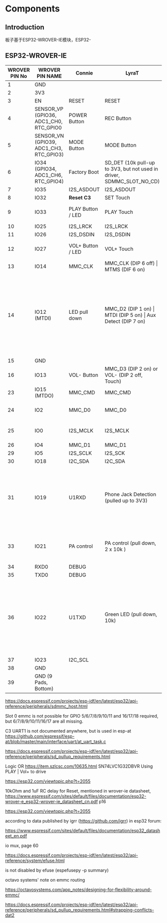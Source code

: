 # Components

## Introduction

板子基于ESP32-WROVER-IE模块，ESP32-











## ESP32-WROVER-IE

| WROVER PIN No | WROVER PIN NAME                         | Connie            | LyraT                                                        | Comment                                                      |
| ------------- | --------------------------------------- | ----------------- | ------------------------------------------------------------ | ------------------------------------------------------------ |
| 1             | GND                                     |                   |                                                              |                                                              |
| 2             | 3V3                                     |                   |                                                              |                                                              |
| 3             | EN                                      | RESET             | RESET                                                        |                                                              |
| 4             | SENSOR_VP (GPIO36, ADC1_CH0, RTC_GPIO0  | POWER Button      | REC Button                                                   | input only, RTC wakeup                                       |
| 5             | SENSOR_VN (GPIO39, ADC1_CH3, RTC_GPIO3) | MODE Button       | MODE Button                                                  | input only                                                   |
| 6             | IO34 (GPIO34, ADC1_CH6, RTC_GPIO4)      | Factory Boot      | SD_DET (10k pull-up to 3V3, but not used in driver, SDMMC_SLOT_NO_CD) | input only                                                   |
| 7             | IO35                                    | I2S_ASDOUT        | I2S_ASDOUT                                                   |                                                              |
| 8             | IO32                                    | **Reset C3**      | SET Touch                                                    |                                                              |
| 9             | IO33                                    | PLAY Button / LED | PLAY Touch                                                   | On "power off", output low                                   |
| 10            | IO25                                    | I2S_LRCK          | I2S_LRCK                                                     |                                                              |
| 11            | IO26                                    | I2S_DSDIN         | I2S_DSDIN                                                    |                                                              |
| 12            | IO27                                    | VOL+ Button / LED | VOL+ Touch                                                   | on "power off", output low                                   |
| 13            | IO14                                    | MMC_CLK           | MMC_CLK (DIP 6 off) \| MTMS (DIF 6 on)                       |                                                              |
| 14            | IO12 (MTDI)                             | LED pull down     | MMC_D2 (DIP 1 on) \| MTDI (DIP 5 on) \| Aux Detect (DIP 7 on) | strapping pin, pull down for 3.3V VDD_SDIO, otherwise SDIO is 1.8V; to override this behavior and resolve the conflict, efuse must be written. |
| 15            | GND                                     |                   |                                                              |                                                              |
| 16            | IO13                                    | VOL- Button       | MMC_D3 (DIP 2 on) or VOL- (DIP 2 off, Touch)                 |                                                              |
| 23            | IO15 (MTDO)                             | MMC_CMD           | MMC_CMD                                                      |                                                              |
| 24            | IO2                                     | MMC_D0            | MMC_D0                                                       | PULL_DOWN for download boot                                  |
| 25            | IO0                                     | I2S_MCLK          | I2S_MCLK                                                     | PULL_DOWN for download boot                                  |
| 26            | IO4                                     | MMC_D1            | MMC_D1                                                       |                                                              |
| 29            | IO5                                     | I2S_SCLK          | I2S_SCK                                                      |                                                              |
| 30            | IO18                                    | I2C_SDA           | I2C_SDA                                                      |                                                              |
| 31            | IO19                                    | U1RXD             | Phone Jack Detection (pulled up to 3V3)                      | 1. defined by GPIO matrix (connect to C3 IO6, U1RXD, on EVT2)<br />2. weak pullup for maintaing voltage |
| 33            | IO21                                    | PA control        | PA control (pull down, 2 x 10k )                             | though different PA, should check voltage.                   |
| 34            | RXD0                                    | DEBUG             |                                                              |                                                              |
| 35            | TXD0                                    | DEBUG             |                                                              |                                                              |
| 36            | IO22                                    | U1TXD             | Green LED (pull down, 10k)                                   | 1. defined by GPIO matrix (connect to C3 IO7, U1TXD on EVT2)<br />2. weak pull-up for maintaining voltage and detecting board |
| 37            | IO23                                    | I2C_SCL           |                                                              |                                                              |
| 38            | GND                                     |                   |                                                              |                                                              |
| 39            | GND (9 Pads, Bottom)                    |                   |                                                              |                                                              |



https://docs.espressif.com/projects/esp-idf/en/latest/esp32/api-reference/peripherals/sdmmc_host.html

Slot 0 emmc is not possible for GPIO 5/6/7/8/9/10/11 and 16/17/18 required,  but 6/7/8/9/10/11/16/17 are all missing.

C3 UART1 is not documented anywhere, but is used in esp-at https://github.com/espressif/esp-at/blob/master/main/interface/uart/at_uart_task.c

https://docs.espressif.com/projects/esp-idf/en/latest/esp32/api-reference/peripherals/sd_pullup_requirements.html



Logic OR https://item.szlcsc.com/10635.html SN74LVC1G32DBVR Using PLAY | Vol+ to drive 



https://esp32.com/viewtopic.php?t=2055



10kOhm and 1uF RC delay for Reset, mentioned in wrover-ie datasheet, https://www.espressif.com/sites/default/files/documentation/esp32-wrover-e_esp32-wrover-ie_datasheet_cn.pdf p16



https://esp32.com/viewtopic.php?t=2055

according to data published by igrr (https://github.com/igrr) in esp32 forum:



https://www.espressif.com/sites/default/files/documentation/esp32_datasheet_en.pdf

io mux, page 60





https://docs.espressif.com/projects/esp-idf/en/latest/esp32/api-reference/system/efuse.html

is not disabled by efuse (espefusepy -p summary)



octavo systems' note on emmc routing

https://octavosystems.com/app_notes/designing-for-flexibility-around-emmc/



https://docs.espressif.com/projects/esp-idf/en/latest/esp32/api-reference/peripherals/sd_pullup_requirements.html#strapping-conflicts-dat2